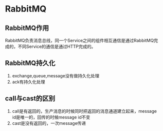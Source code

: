 # RabbitMQ #
## RabbitMQ作用 ##
RabbitMQ负责消息总线，同一个Service之间的组件相互通信是通过RabbitMQ完成的，不同Service的通信是通过HTTP完成的。
## RabbitMQ持久化 ##
1. exchange,queue,message没有做持久化处理
2. ack有持久化处理

## call与cast的区别 ##
1. call是有返回的，生产消息的时候同时把返回的消息通道建立起来，message id是唯一的，回传的时候message id不变
2. cast是没有返回的，一次message传递
